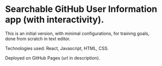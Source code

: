 # Searchable GitHub User Information app (with interactivity).
This is an initial version, with minimal configurations, for training goals, done from scratch in text editor.

Technologies used: React, Javascript, HTML, CSS.

Deployed on GitHub Pages (url in description).
